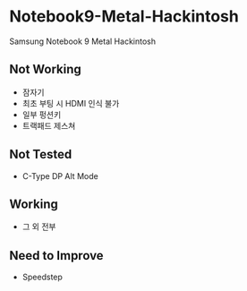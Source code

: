 # Notebook9-Metal-Hackintosh
Samsung Notebook 9 Metal Hackintosh

## Not Working

- 잠자기
- 최초 부팅 시 HDMI 인식 불가
- 일부 펑션키
- 트랙패드 제스쳐

## Not Tested

- C-Type DP Alt Mode

## Working

- 그 외 전부

## Need to Improve

- Speedstep
